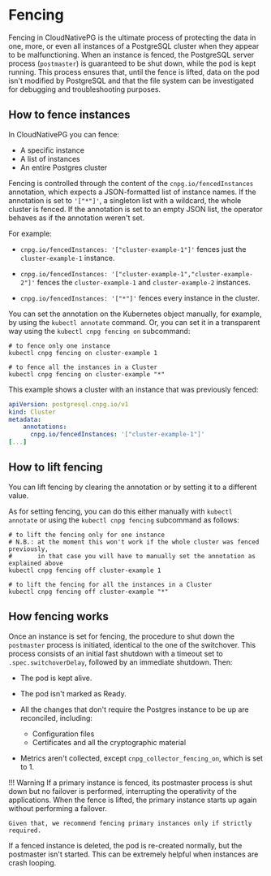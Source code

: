 # Fencing

Fencing in CloudNativePG is the ultimate process of protecting the
data in one, more, or even all instances of a PostgreSQL cluster when they
appear to be malfunctioning. When an instance is fenced, the PostgreSQL server
process (`postmaster`) is guaranteed to be shut down, while the pod is kept running.
This process ensures that, until the fence is lifted, data on the pod isn't modified by
PostgreSQL and that the file system can be investigated for debugging and
troubleshooting purposes.

## How to fence instances

In CloudNativePG you can fence:

- A specific instance
- A list of instances
- An entire Postgres cluster

Fencing is controlled through the content of the `cnpg.io/fencedInstances`
annotation, which expects a JSON-formatted list of instance names.
If the annotation is set to `'["*"]'`, a singleton list with a wildcard, the
whole cluster is fenced.
If the annotation is set to an empty JSON list, the operator behaves as if the
annotation weren't set.

For example:

- `cnpg.io/fencedInstances: '["cluster-example-1"]'` fences just
  the `cluster-example-1` instance.

- `cnpg.io/fencedInstances: '["cluster-example-1","cluster-example-2"]'`
  fences the `cluster-example-1` and `cluster-example-2` instances.

- `cnpg.io/fencedInstances: '["*"]'` fences every instance in
  the cluster.

You can set the annotation on the Kubernetes object manually, for example, by using
the `kubectl annotate` command. Or, you can set it in a transparent way using the
`kubectl cnpg fencing on` subcommand:

```shell
# to fence only one instance
kubectl cnpg fencing on cluster-example 1

# to fence all the instances in a Cluster
kubectl cnpg fencing on cluster-example "*"
```

This example shows a cluster with an instance that was previously fenced:

```yaml
apiVersion: postgresql.cnpg.io/v1
kind: Cluster
metadata:
    annotations:
      cnpg.io/fencedInstances: '["cluster-example-1"]'
[...]
```

## How to lift fencing

You can lift fencing by clearing the annotation or by setting it to a different value.

As for setting fencing, you can do this either manually with `kubectl annotate` or
using the `kubectl cnpg fencing` subcommand as follows:

```shell
# to lift the fencing only for one instance
# N.B.: at the moment this won't work if the whole cluster was fenced previously,
#       in that case you will have to manually set the annotation as explained above
kubectl cnpg fencing off cluster-example 1

# to lift the fencing for all the instances in a Cluster
kubectl cnpg fencing off cluster-example "*"
```

## How fencing works

Once an instance is set for fencing, the procedure to shut down the
`postmaster` process is initiated, identical to the one of the switchover.
This process consists of an initial fast shutdown with a timeout set to
`.spec.switchoverDelay`, followed by an immediate shutdown. Then:

- The pod is kept alive.

- The pod isn't marked as Ready.

- All the changes that don't require the Postgres instance to be up are
  reconciled, including:
    - Configuration files
    - Certificates and all the cryptographic material

- Metrics aren't collected, except `cnpg_collector_fencing_on`, which is
  set to 1.

!!! Warning
    If a primary instance is fenced, its postmaster process
    is shut down but no failover is performed, interrupting the operativity of
    the applications. When the fence is lifted, the primary instance 
    starts up again without performing a failover.

    Given that, we recommend fencing primary instances only if strictly required.

If a fenced instance is deleted, the pod is re-created normally, but the
postmaster isn't started. This can be extremely helpful when instances
are crash looping.
